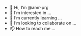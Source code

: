 - 👋 Hi, I’m @amr-prg
- 👀 I’m interested in ...
- 🌱 I’m currently learning ...
- 💞️ I’m looking to collaborate on ...
- 📫 How to reach me ...

<!---
amr-prg/amr-prg is a ✨ special ✨ repository because its `README.md` (this file) appears on your GitHub profile.
You can click the Preview link to take a look at your changes.
--->
